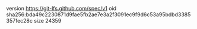 version https://git-lfs.github.com/spec/v1
oid sha256:bda49c2230871d9fae5fb2ae7e3a2f3091ec9f9d6c53a95bdbd3385357fec28c
size 24359
